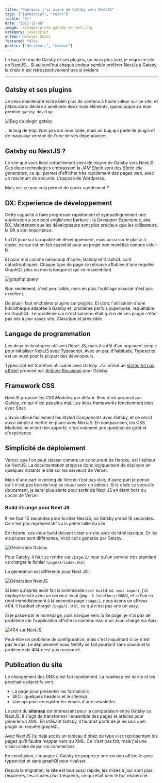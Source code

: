 ```yaml
---
title: "Pourquoi j'ai migré de Gatsby vers NextJS"
tags: ["javascript", "react"]
locale: "fr"
date: "2021-11-08"
image: ./images/promo-gatsby-vs-next.png
category: javascript
author: Nicolas Zozol
featured: false
public: ["décideurs", "codeur"]
---
```


Le bug de trop de Gatsby et ses plugins, un mois plus tard, je migre ce site en NextJS... Si aujourd'hui chaque codeur semble préférer NextJs à Gatsby, le choix n'est 
rétrospectivement pas si évident.

---

Gatsby et ses plugins
----

Je veux maintenant écrire bien plus de contenu à haute valeur sur ce site,
et j'étais donc décidé à améliorer deux-trois éléments, quand apparu à mon premier `gatsby develop` :

![Bug du plugin gatsby](./images/gatsby-plugin-bug.png)

...le bug de trop. Non pas sur mon code, mais un bug qui parle de plugin
et de mauvaise version de l'une de ses dépendances.


Gatsby ou NextJS ?
-----

Le site que vous lisez actuellement vient de migrer de Gatsby vers NextJS.
Ces deux technologies embrassant la *JAM Stack* sont des *Static site generators*, ce qui permet 
d'afficher très rapidement des pages web, avec un maximum de sécurité. L'opposé de Wordpress.

Mais est-ce que cela permet de coder rapidement ?


DX: Experience de développement
---

Cette capacité à faire progresser rapidement et sympathiquement une application a son petit anglicisme
barbare : la *Developer Experience*, aka DX. Maintenant que les développeurs sont plus précieux
 que les utilisateurs, la DX a son importance.
 
La DX joue sur la rapidité de développement, mais aussi sur le 
plaisir à coder, ce qui est en fait essentiel pour un projet non monétisé comme celui-là.

Et pour moi comme beaucoup d'autre, Gatsby et GraphQL sont catastrophiques. Chaque type de page
se retrouve affublée d'une requête GraphQL plus ou moins longue et qui se ressemblent.
 
![graphql query](./images/graph-ql-blog.png) 
 
Non seulement, c'est peu lisible, mais en plus l'outillage associé n'est pas excellent.

De plus il faut enchaîner plugins sur plugins. Et donc l'utilisation d'une bibliothèque adaptée à Gatsby et 
,problème parfois superposé, requêtable en GraphQL. Le problème qui m'est survenu était qu'un de ces plugin n'était pas mis
à jour assez vite. Classique et prévisible.

Langage de programmation
---

Les deux technologies utilisent React JS, mais il suffit d'un argument simple pour initialiser NextJS avec Typescript. 
Avec un peu d'habitude, Typescript est un must pour la plupart des dévelopeurs.

Typescript est toutefois utilisable avec Gatsby. J'ai utilisé
un [starter kit non officiel](https://github.com/antoinerousseau/gatsby-starter-antoine/) proposé
par [Antoine Rousseau](https://antoine.rousseau.im) pour Gatsby.


Framework CSS
---

NextJS propose les *CSS Modules* par défaut. Rien n'est proposé par Gatsby, ce qui n'est pas plus mal. 
Les deux frameworks fonctionnent bien avec *Sass*.
 
J'avais utilisé facilement les *Styled Components* avec Gatsby, et ce serait aussi simple à mettre en place avec NextJS.
 En comparaison, les CSS Modules ne m'ont rien apporté, c'est vraiment une question de goût et d'expérience. 


Simplicité de déploiement
---

Vercel, que l'on peut classer comme un concurrent de Heroku, est l'éditeur de NextJS.
 La documentation propose donc logiquement de déployer en quelques instants
  le site sur les serveurs de Vercel.
  
Mais d'une part le pricing de Vercel n'est pas clair, d'autre part je pense qu'il n'est pas bon de trop se nouer avec un éditeur.
 Si le code se verouille doucement, je serai plus alerte pour sortir de Next JS en étant hors du cocon de Vercel.

### Build étrange pour Next JS

Il me faut 10 secondes pour builder NextJS, où Gatsby prend 16 secondes. Ce n'est pas représentatif vu la petite taille du site.

En théorie, ces deux build doivent créer un site avec du html basique. Or les structures sont différentes. Voici celle générée par
Gatsby

![Génération Gatsby](./images/structure-gatsby.png)

Pour Gatsby, il faut se rendre sur `/page/2/` pour qu'un serveur très standard va charger le fichier `/page/2/index.html`

La génération est différente pour Next JS :

![Génération NextJS](./images/structure-next.png)

Si bien qu'après avoir fait la commande `next build && next export`, j'ai deployé le site avec un serveur local 
(`php -S localhost:8888`), et
 si l'on se rend immédiatement à la seconde page `/page/2`, nous avons un affreux 404. Il faudrait charger
`/page/2.html`, ce qui n'est pas une url *sexy*.

Si je passe par le homepage, puis navigue vers la 2e page,
  je n'ai pas de problème car l'application affiche le contenu issu d'un Json chargé via Ajax.

![404 sur NextJS](./images/404.png)

Peut-être un problème de configuration, mais c'est inquiétant si ce n'est pas le cas. 
Le déploiement sous Netlify se fait pourtant sans soucis et le probleme de 404 n'est pas rencontré. 




Publication du site
----

Le changement des DNS s'est fait rapidement. La roadmap est écrite et les prochains objectifs sont :

- La page pour presenter les formations
- SEO : quelques headers et le sitemap
- Une api pour enregister les emails d'une newsletter

Le point du **sitemap** est intéressant pour la comparaison entre Gatsby ou NextJS. Il s'agit de transformer l'ensemble des pages 
et articles pour générer un XML. En utilisant Gatsby, il faudrait partir de je ne sais quel plugin ou requête graphQL.
 
Avec NextJS j'ai déjà accès un tableau d'objet de type `Post` représentant les pages qu'il faudra mapper vers du XML.
  Ce n'est pas fait, mais j'ai une vision claire de par où commencer.
  
En conclusion, il manque à Gatsby de proposer une version officielle avec typescript et sans graphQl pour rivaliser.

Depuis la migration, le site est tout aussi rapide, les mises à jour sont plus régulières, les articles plus fréquents,
 ce qui était bien le but recherché.
 
